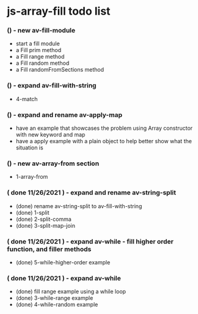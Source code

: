 # js-array-fill todo list

### () - new av-fill-module
* start a fill module
* a Fill prim method
* a Fill range method
* a Fill random method
* a Fill randomFromSections method

### () - expand av-fill-with-string
* 4-match

### () - expand and rename av-apply-map
* have an example that showcases the problem using Array constructor with new keyword and map
* have a apply example with a plain object to help better show what the situation is

### () - new av-array-from section
* 1-array-from

### ( done 11/26/2021 ) - expand and rename av-string-split
* (done) rename av-string-split to av-fill-with-string
* (done) 1-split
* (done) 2-split-comma
* (done) 3-split-map-join

### ( done 11/26/2021 ) - expand av-while - fill higher order function, and filler methods
* (done) 5-while-higher-order example

### ( done 11/26/2021 ) - expand av-while
* (done) fill range example using a while loop
* (done) 3-while-range example
* (done) 4-while-random example

